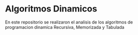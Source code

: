 # Algoritmos Dinamicos
 En este repositorio se realizaron el analisis de los algoritmos de programacion dinamica Recursiva, Memorizada y Tabulada
